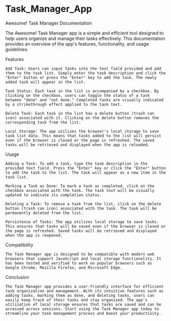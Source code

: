 # Task_Manager_App

Awesome! Task Manager Documentation

The Awesome! Task Manager app is a simple and efficient tool designed to help users organize and manage their tasks effectively. This documentation provides an overview of the app's features, functionality, and usage guidelines.

Features


    Add Task: Users can input tasks into the text field provided and add them to the task list. Simply enter the task description and click the "Enter" button or press the "Enter" key to add the task. The newly added task will appear in the list.

    Task Status: Each task in the list is accompanied by a checkbox. By clicking on the checkbox, users can toggle the status of a task between "done" and "not done." Completed tasks are visually indicated by a strikethrough effect applied to the task text.

    Delete Task: Each task in the list has a delete button (trash can icon) associated with it. Clicking on the delete button removes the corresponding task from the list.

    Local Storage: The app utilizes the browser's local storage to save task list data. This means that tasks added to the list will persist even if the browser is closed or the page is refreshed. The saved tasks will be retrieved and displayed when the app is reloaded.

Usage

    Adding a Task: To add a task, type the task description in the provided text field. Press the "Enter" key or click the "Enter" button to add the task to the list. The task will appear as a new item in the task list.

    Marking a Task as Done: To mark a task as completed, click on the checkbox associated with the task. The task text will be visually updated to indicate its completion status.

    Deleting a Task: To remove a task from the list, click on the delete button (trash can icon) associated with the task. The task will be permanently deleted from the list.

    Persistence of Tasks: The app utilizes local storage to save tasks. This ensures that tasks will be saved even if the browser is closed or the page is refreshed. Saved tasks will be retrieved and displayed when the app is reopened.

Compatibility

    The Task Manager app is designed to be compatible with modern web browsers that support JavaScript and local storage functionality. It has been tested and verified to work on popular browsers such as Google Chrome, Mozilla Firefox, and Microsoft Edge.

Conclusion

    The Task Manager app provides a user-friendly interface for efficient task organization and management. With its intuitive features such as adding tasks, marking them as done, and deleting tasks, users can easily keep track of their tasks and stay organized. The app's utilization of local storage ensures that tasks are saved and can be accessed across sessions. Start using the Task Manager app today to streamline your task management process and boost your productivity.